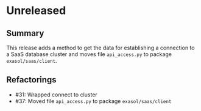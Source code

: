 # Unreleased

## Summary

This release adds a method to get the data for establishing a connection to a SaaS database cluster and moves file `api_access.py` to package `exasol/saas/client`.

## Refactorings

* #31: Wrapped connect to cluster
* #37: Moved file `api_access.py` to package `exasol/saas/client`
